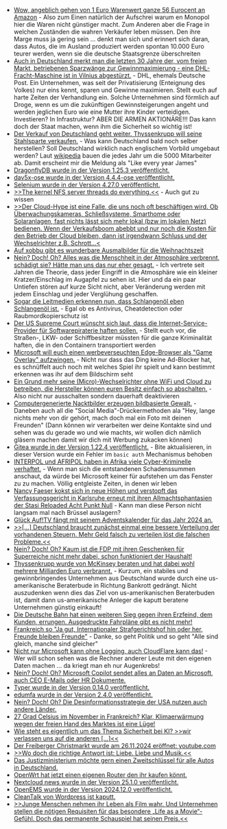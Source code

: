 * [Wow, angeblich gehen von 1 Euro Warenwert ganze 56 Eurocent an Amazon](https://blog.fefe.de/?ts=99bdd8dc) - Also zum Einen natürlich der Aufschrei warum en Monopol hier die Waren nicht günstiger macht. Zum Anderen aber die Frage in welchen Zuständen die wahren Verkäufer leben müssen. Den ihre Marge muss ja gering sein ... denkt man sich und erinnert sich daran, dass Autos, die im Ausland produziert werden spontan 10.000 Euro teurer werden, wenn sie die deutsche Staatsgrenze überschreiten
* [Auch in Deutschland merkt man die letzten 30 Jahre der, vom freien Markt, betriebenen Sparzwänge zur Gewinnmaximierung - eine DHL-Fracht-Maschine ist in Vilnius abgestürzt.](https://blog.fefe.de/?ts=99baad09) - DHL, ehemals Deutsche Post. Ein Unternehmen, was seit der Privatisierung (Enteignung des Volkes) nur eins kennt, sparen und Gewinne maximieren. Stellt euch auf harte Zeiten der Verhandlung ein. Solche Unternehmen sind förmlich auf Droge, wenn es um die zukünftigen Gewinnsteigerungen angeht und werden jeglichen Euro wie eine Mutter ihre Kinder verteidigen. Investieren? In Infrastruktur? ABER DIE ARMEN AKTIONÄRE!!! Das kann doch der Staat machen, wenn ihm die Sicherheit so wichtig ist!
* [Der Verkauf von Deutschland geht weiter. Thyssenkrupp will seine Stahlsparte verkaufen.](https://www.tagesschau.de/wirtschaft/unternehmen/thyssenkrupp-stellenabbau-stahlsparte-zukunftskonzept-100.html) - Was kann Deutschland bald noch selber herstellen? Soll Deutschland wirklich nach englischem Vorbild umgebaut werden? Laut [wikipedia](https://de.wikipedia.org/wiki/Thyssenkrupp#Konzernstruktur_und_Kennzahlen) bauen die jedes Jahr um die 5000 Mitarbeiter ab. Damit erscheint mir die Meldung als "Like every year James"
* [DragonflyDB wurde in der Version 1.25.3 veröffentlicht.](https://github.com/dragonflydb/dragonfly/releases/tag/v1.25.3)
* [dav5x-ose wurde in der Version 4.4.4-ose veröffentlicht.](https://github.com/bitfireAT/davx5-ose/releases/tag/v4.4.4-ose)
* [Selenium wurde in der Version 4.27.0 veröffentlicht.](https://github.com/SeleniumHQ/selenium/releases/tag/selenium-4.27.0)
* [>>The kernel NFS server threads do everything.<<](https://utcc.utoronto.ca/~cks/space/blog/linux/NFSServerThreadsWhatTheyDo) - Auch gut zu wissen
* [>>Der Cloud-Hype ist eine Falle, die uns noch oft beschäftigen wird. Ob Überwachungskameras, Schließsysteme, Smarthome oder Solaranlagen, fast nichts lässt sich mehr lokal (bzw im lokalen Netz) bedienen. Wenn der Verkaufsboom abebbt und nur noch die Kosten für den Betrieb der Cloud bleiben, dann ist irgendwann Schluss und der Wechselrichter z.B. Schrott...<](https://www.borncity.com/blog/2024/11/26/digades-gmbh-funkfernsteuerungen-etc-in-insolvenz-dienste-abgeschaltet/)
* [Auf xobbu gibt es wunderbare Ausmalbilder für die Weihnachtszeit](https://www.xobbu.com/stern-ausmalbilder-weihnachten-malvorlagen-sterne/)
* [Nein? Doch! Oh? Alles was die Menschheit in der Atmosphäre verbrennt, schädigt sie? Hätte man uns das nur eher gesagt.](https://blog.fefe.de/?ts=99b899db) - Ich vertrete seit Jahren die Theorie, dass jeder Eingriff in die Atmosphäre wie ein kleiner Kratzer/Einschlag im Augapfel zu sehen ist. Hier und da ein paar Untiefen stören auf kurze Sicht nicht, aber Veränderung werden mit jedem Einschlag und jeder Verglühung geschaffen.
* [Sogar die Leitmedien erkennen nun, dass Schlangenöl eben Schlangenöl ist.](https://blog.fefe.de/?ts=99bb017f) - Egal ob es Antivirus, Cheatdetection oder Raubmordkopierschutz ist
* [Der US Supreme Court wünscht sich laut, dass die Internet-Service-Provider für Softwarepiraterie haften sollen.](https://blog.fefe.de/?ts=99bb7ad9) - Stellt euch vor, die Straßen-, LKW- oder Schiffbesitzer müssten für die ganze Kriminalität haften, die in den Containern transportiert werden
* [Microsoft will euch einen werbeverseuchten Edge-Browser als "Game Overlay" aufzwingen.](https://blog.fefe.de/?ts=99bb625d) - Nicht nur dass das Ding keine Ad-Blocker hat, es schnüffelt auch noch mit welches Spiel ihr spielt und kann bestimmt erkennen was ihr auf dem Bildschirm seht
* [Ein Grund mehr seine (Micro)-Wechselrichter ohne WiFi und Cloud zu betreiben, die Hersteller können euren Besitz einfach so abschalten.](https://blog.fefe.de/?ts=99bb5e6d) - Also nicht nur ausschalten sondern dauerhaft deaktivieren
* [Computergenerierte Nacktbilder erzeugen bildbasierte Gewalt.](https://netzpolitik.org/2024/ki-nacktbilder-wie-online-shops-mit-sexualisierten-deepfakes-abkassieren/) - Daneben auch all die "Social Media"-Drückermethoden ala "Hey, lange nichts mehr von dir gehört, mach doch mal ein Foto mit deinen Freunden" (Dann können wir verarbeiten wer deine Kontakte sind und sehen was du gerade wo und wie machts, wir wollen dich nämlich gläsern machen damit wir dich mit Werbung zukacken können)
* [Gitea wurde in der Version 1.22.4 veröffentlicht.](https://github.com/go-gitea/gitea/releases/tag/v1.22.4) - Bite aktualisieren, in dieser Version wurde ein Fehler im `basic auth` Mechanismus behoben
* [INTERPOL und AFRIPOL haben in Afrika viele Cyber-Kriminelle verhaftet.](https://www.borncity.com/blog/2024/11/27/interpol-operation-serengeti-fuehrt-zu-1-006-festnahmen/) - Wenn man sich die entstandenen Schadenssummen anschaut, da würde bei Microsoft keiner für aufstehen um das Fenster zu zu machen. Völlig entgleiste Zeiten, in denen wir leben
* [Nancy Faeser kokst sich in neue Höhen und verstopft das Verfassungsgericht in Karlsruhe erneut mit ihren Allmachtsphantasien der Stasi Reloaded Acht Punkt Null](https://netzpolitik.org/2024/vds-und-gesichtserkennung-faeser-will-noch-vor-wahl-mehr-ueberwachung/) - Kann man diese Person nicht langsam mal nach Brüssel auslagern?
* [Glück Auf!TV fängt mit seinem Adventskalender für das Jahr 2024 an.](https://www.youtube.com/watch?v=AkFA6yN7T5E)
* [>>[...] Deutsch­land braucht zunächst ein­mal eine bessere Verteilung der vorhandenen Steuern. Mehr Geld falsch zu verteilen löst die falschen Proble­me.<<](https://tuxproject.de/blog/2024/11/art-zoyd-nosferatu-das-problem-mit-der-reichensteuer/)
* [Nein? Doch! Oh? Kaum ist die FDP mit ihren Geschenken für Superreiche nicht mehr dabei, schon funktioniert der Haushalt!](https://blog.fefe.de/?ts=99b99b6e)
* [Thyssenkrupp wurde von McKinsey beraten und hat dabei wohl mehrere Milliarden Euro verbrannt.](https://blog.fefe.de/?ts=99b992bc) - Kurzum, ein stabiles und gewinnbringendes Unternehmen aus Deutschland wurde durch eine us-amerikanische Beraterbude in Richtung Bankrott gedrängt. Nicht auszudenken wenn dies das Ziel von us-amerikanischen Beraterbuden ist, damit dann us-amerikanische Anleger die kaputt beratene Unternehmen günstig einkauft!
* [Die Deutsche Bahn hat einen weiteren Sieg gegen ihren Erzfeind, dem Kunden, errungen. Ausgedruckte Fahrpläne gibt es nicht mehr!](https://blog.fefe.de/?ts=99b98b93)
* [Frankreich so "Ja gut, Internationaler Strafgerichtshof hin oder her, Freunde bleiben Freunde"](https://blog.fefe.de/?ts=99b9facd) - Danke, so geht Politik und so geht "Alle sind gleich, manche sind gleicher"
* [Nicht nur Microsoft kann ohne Logging, auch CloudFlare kann das!](https://blog.fefe.de/?ts=99b9f5c0) - Wer will schon sehen was die Rechner anderer Leute mit den eigenen Daten machen ... da kriegt man eh nur Augenkrebs!
* [Nein? Doch! Oh? Microsoft Copilot sendet alles an Daten an Microsoft, auch CEO E-Mails oder HR Dokumente.](https://blog.fefe.de/?ts=99b83bc0)
* [Typer wurde in der Version 0.14.0 veröffentlicht.](https://github.com/fastapi/typer/releases/tag/0.14.0)
* [edumfa wurde in der Version 2.4.0 veröffentlicht.](https://github.com/eduMFA/eduMFA/releases/tag/v2.4.0)
* [Nein? Doch! Oh? Die Desinformationsstrategie der USA nutzen auch andere Länder.](https://blog.fefe.de/?ts=99b5ccbd)
* [27 Grad Celsius im November in Frankreich? Klar, Klimaerwärmung wegen der freien Hand des Marktes ist eine Lüge!](https://blog.fefe.de/?ts=99b75fa2)
* [Wie steht es eigentlich um das Thema Sicherheit bei KI? >>wir verlassen uns auf die anderen [...]<<](https://blog.fefe.de/?ts=99b629fa)
* [Der Freiberger Christmarkt wurde am 26.11.2024 eröffnet: youtube.com](https://www.youtube.com/watch?v=bnMGfyJniVo)
* [>>Wo doch die rich­ti­ge Ant­wort ist: Lie­be. Lie­be und Musik.<<](https://tuxproject.de/blog/2024/11/medienkritik-in-kuerze-black-christmas/)
* [Das Justizministerium möchte gern einen Zweitschlüssel für alle Autos in Deutschland.](https://netzpolitik.org/2024/justizministerkonferenz-zweitschluessel-fuer-autos-und-mehr-staatstrojaner-bitte/)
* [OpenWrt hat jetzt einen eigenen Router den ihr kaufen könnt.](https://sfconservancy.org/news/2024/nov/29/openwrt-one-wireless-router-now-ships-black-friday/)
* [Nextcloud news wurde in der Version 25.1.0 veröffentlicht.](https://github.com/nextcloud/news/releases/tag/25.1.0)
* [OpenEMS wurde in der Version 2024.12.0 veröffentlicht.](https://github.com/OpenEMS/openems/releases/tag/2024.12.0)
* [CleanTalk von Wordpress ist kaputt.](https://blog.fefe.de/?ts=99b549fa)
* [>>Junge Menschen nehmen ihr Leben als Film wahr. Und Unternehmen stellen die nötigen Requisiten für das besondere „Life as a Movie“-Gefühl. Doch das permanente Schauspiel hat seinen Preis.<<](https://netzpolitik.org/2024/trugbild-die-unendliche-inszenierung/)
